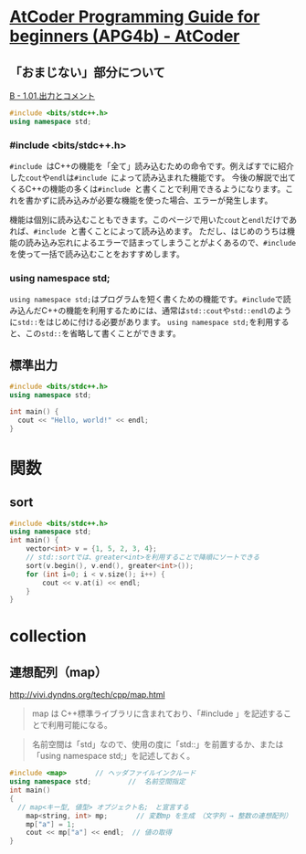 # [AtCoder Programming Guide for beginners (APG4b) - AtCoder](https://atcoder.jp/contests/apg4b)



## 「おまじない」部分について

[B - 1.01.出力とコメント](https://atcoder.jp/contests/apg4b/tasks/APG4b_b)


```cpp
#include <bits/stdc++.h>
using namespace std;
```

### #include <bits/stdc++.h>

`#include `はC++の機能を「全て」読み込むための命令です。例えばすでに紹介した`cout`や`endl`は`#include `によって読み込まれた機能です。 今後の解説で出てくるC++の機能の多くは`#include `と書くことで利用できるようになります。これを書かずに読み込みが必要な機能を使った場合、エラーが発生します。

機能は個別に読み込むこともできます。このページで用いた`cout`と`endl`だけであれば、`#include `と書くことによって読み込めます。
ただし、はじめのうちは機能の読み込み忘れによるエラーで詰まってしまうことがよくあるので、`#include `を使って一括で読み込むことをおすすめします。

### using namespace std;

`using namespace std;`はプログラムを短く書くための機能です。`#include`で読み込んだC++の機能を利用するためには、通常は`std::cout`や`std::endl`のように`std::`をはじめに付ける必要があります。 `using namespace std;`を利用すると、この`std::`を省略して書くことができます。


## 標準出力

```cpp
#include <bits/stdc++.h>
using namespace std;

int main() {
  cout << "Hello, world!" << endl;
}
```

# 関数

## sort

```cpp
#include <bits/stdc++.h>
using namespace std;
int main() {
    vector<int> v = {1, 5, 2, 3, 4};
    // std::sortでは、greater<int>を利用することで降順にソートできる
    sort(v.begin(), v.end(), greater<int>());
    for (int i=0; i < v.size(); i++) {
        cout << v.at(i) << endl;
    }
}
```


# collection

## 連想配列（map）
http://vivi.dyndns.org/tech/cpp/map.html

> map は C++標準ライブラリに含まれており、「#include <map>」を記述することで利用可能になる。

> 名前空間は「std」なので、使用の度に「std::」を前置するか、または「using namespace std;」を記述しておく。

```cpp
#include <map>       // ヘッダファイルインクルード
using namespace std;         //  名前空間指定
int main()
{
  // map<キー型, 値型> オブジェクト名;　と宣言する
    map<string, int> mp;       // 変数mp を生成　（文字列 → 整数の連想配列）
    mp["a"] = 1;
    cout << mp["a"] << endl;  // 値の取得
}
```

